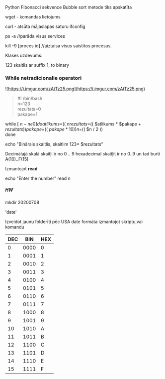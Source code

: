 Python Fibonacci sekvence
Bubble sort metode tiks apskatīta

wget - komandas lietojums

curl - atsūta mājaslapas saturu
ifconfig

ps -a //parāda visus services

kill -9 [proces id] //aiztaisa visus saistītos procesus.

Klases uzdevums:

123 skaitlis ar suffix 1, to binary 

### While netradicionalie operatori

![https://i.imgur.com/zAtTz25.png](https://i.imgur.com/zAtTz25.png)


>#! /bin/bash  
n=123  
rezultats=0  
pakape=1  
  
while [ $n -ne 0 ]  
do  
        atlikums=$(( $n % 2 ))  
        rezultats=$(( $atlikums * $pakape + $rezultats ))  
        pakape=$(( $pakape * 10 ))  
        n=$(( $n / 2 ))  
done  
  
echo "Binārais skaitlis, skaitlim 123= $rezultats"  

Decimālajā skalā skaitļi ir no 0 .. 9
hexadecimal skaitļit ir no 0..9 un tad burti A(10)..F(15)



Izmantojot **read**

echo "Enter the number"
read n

##### HW
mkdir 20200708

'date'

Izveidot jaunu folderīti pēc USA date formāta izmantojot skriptu,vai komandu

| DEC | BIN | HEX |
| --- | --- | --- |
| 0 | 0000 | 0 |
| 1 | 0001 | 1 |
| 2 | 0010 | 2 |
| 3 | 0011 | 3 |
| 4 | 0100 | 4 |
| 5 | 0101 | 5 |
| 6 | 0110 | 6 |
| 7 | 0111 | 7 |
| 8 | 1000 | 8 |
| 9 | 1001 | 9 |
| 10 | 1010 | A |
| 11 | 1011 | B |
| 12 | 1100 | C |
| 13 | 1101 | D | 
| 14 | 1110 | E |
| 15 | 1111 | F |

